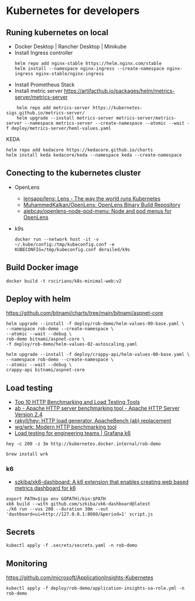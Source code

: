 # Kubernetes for developers

## Runing kubernetes on local

- Docker Desktop | Rancher Desktop | Minikube
- Install Ingress controller
    ```
    helm repo add nginx-stable https://helm.nginx.com/stable
    helm install --namespace nginx-ingress --create-namespace nginx-ingress nginx-stable/nginx-ingress
    ```
- Install Prometheus Stack
- Install metric server
https://artifacthub.io/packages/helm/metrics-server/metrics-server
```
    helm repo add metrics-server https://kubernetes-sigs.github.io/metrics-server/
    helm upgrade --install metrics-server metrics-server/metrics-server --namespace metrics-server --create-namespace --atomic --wait -f deploy/metrics-server/heml-values.yaml
```
KEDA

```
helm repo add kedacore https://kedacore.github.io/charts
helm install keda kedacore/keda --namespace keda --create-namespace
```

## Conecting to the kubernetes cluster

- OpenLens
    - [lensapp/lens: Lens - The way the world runs Kubernetes](https://github.com/lensapp/lens)
    - [MuhammedKalkan/OpenLens: OpenLens Binary Build Repository](https://github.com/MuhammedKalkan/OpenLens)
    - [alebcay/openlens-node-pod-menu: Node and pod menus for OpenLens](https://github.com/alebcay/openlens-node-pod-menu)

- k9s
    ```
    docker run --network host -it -v ~/.kube/config:/tmp/kubeconfig.conf -e KUBECONFIG=/tmp/kubeconfig.conf derailed/k9s
    ```
## Build Docker image

```
docker build -t rsciriano/k8s-minimal-web:v2
```

## Deploy with helm

https://github.com/bitnami/charts/tree/main/bitnami/aspnet-core

```
helm upgrade --install -f deploy/rob-demo/helm-values-00-base.yaml \
--namespace rob-demo --create-namespace \
--atomic --wait --debug \
rob-demo bitnami/aspnet-core \
-f deploy/rob-demo/helm-values-02-autoscaling.yaml 
```

```
helm upgrade --install -f deploy/crappy-api/helm-values-00-base.yaml \
--namespace rob-demo --create-namespace \
--atomic --wait --debug \
crappy-api bitnami/aspnet-core 
```

## Load testing

- [Top 10 HTTP Benchmarking and Load Testing Tools](https://thechief.io/c/editorial/top-10-http-benchmarking-and-load-testing-tools/)
- [ab - Apache HTTP server benchmarking tool - Apache HTTP Server Version 2.4](https://httpd.apache.org/docs/2.4/programs/ab.html)
- [rakyll/hey: HTTP load generator, ApacheBench (ab) replacement](https://github.com/rakyll/hey)
- [wg/wrk: Modern HTTP benchmarking tool](https://github.com/wg/wrk)
- [Load testing for engineering teams | Grafana k6](https://k6.io/)

```
hey -c 200 -z 3m http://kubernetes.docker.internal/rob-demo
```

```
brew install wrk
```
### k6

- [szkiba/xk6-dashboard: A k6 extension that enables creating web based metrics dashboard for k6](https://github.com/szkiba/xk6-dashboard)

```
export PATH=$(go env GOPATH)/bin:$PATH
xk6 build --with github.com/szkiba/xk6-dashboard@latest
./k6 run --vus 200 --duration 30m --out 'dashboard=ui=http://127.0.0.1:8080/&period=1' script.js
```

## Secrets

```
kubectl apply -f .secrets/secrets.yaml -n rob-demo
```

## Monitoring

https://github.com/microsoft/ApplicationInsights-Kubernetes

```
kubectl apply -f deploy/rob-demo/application-insights-sa-role.yml -n rob-demo
```